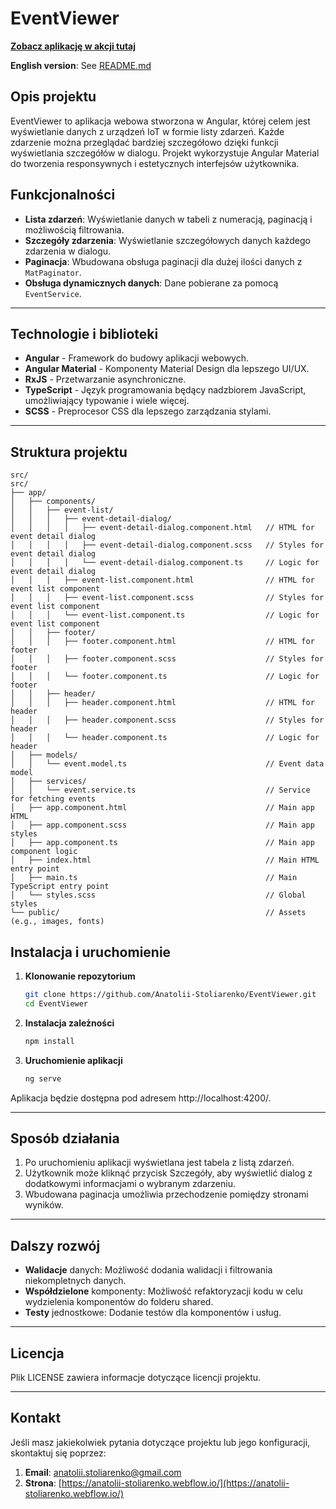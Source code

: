 <!-- prettier-ignore-start -->
# EventViewer

[**Zobacz aplikację w akcji tutaj**](https://event-viewer-omega.vercel.app/)  

**English version**: See [README.md](README.md)

## Opis projektu

EventViewer to aplikacja webowa stworzona w Angular, której celem jest wyświetlanie danych z urządzeń IoT w formie listy zdarzeń. Każde zdarzenie można przeglądać bardziej szczegółowo dzięki funkcji wyświetlania szczegółów w dialogu. Projekt wykorzystuje Angular Material do tworzenia responsywnych i estetycznych interfejsów użytkownika.

## Funkcjonalności

- **Lista zdarzeń**: Wyświetlanie danych w tabeli z numeracją, paginacją i możliwością filtrowania.
- **Szczegóły zdarzenia**: Wyświetlanie szczegółowych danych każdego zdarzenia w dialogu.
- **Paginacja**: Wbudowana obsługa paginacji dla dużej ilości danych z `MatPaginator`.
- **Obsługa dynamicznych danych**: Dane pobierane za pomocą `EventService`.

---

## Technologie i biblioteki

- **Angular** - Framework do budowy aplikacji webowych.
- **Angular Material** - Komponenty Material Design dla lepszego UI/UX.
- **RxJS** - Przetwarzanie asynchroniczne.
- **TypeScript** - Język programowania będący nadzbiorem JavaScript, umożliwiający typowanie i wiele więcej.
- **SCSS** - Preprocesor CSS dla lepszego zarządzania stylami.

---

## Struktura projektu

```plaintext
src/
src/
├── app/
│   ├── components/
│   │   ├── event-list/
│   │   │   ├── event-detail-dialog/
│   │   │   │   ├── event-detail-dialog.component.html   // HTML for event detail dialog
│   │   │   │   ├── event-detail-dialog.component.scss   // Styles for event detail dialog
│   │   │   │   └── event-detail-dialog.component.ts     // Logic for event detail dialog
│   │   │   ├── event-list.component.html                // HTML for event list component
│   │   │   ├── event-list.component.scss                // Styles for event list component
│   │   │   └── event-list.component.ts                  // Logic for event list component
│   │   ├── footer/
│   │   │   ├── footer.component.html                    // HTML for footer
│   │   │   ├── footer.component.scss                    // Styles for footer
│   │   │   └── footer.component.ts                      // Logic for footer
│   │   ├── header/
│   │   │   ├── header.component.html                    // HTML for header
│   │   │   ├── header.component.scss                    // Styles for header
│   │   │   └── header.component.ts                      // Logic for header
│   ├── models/
│   │   └── event.model.ts                               // Event data model
│   ├── services/
│   │   └── event.service.ts                             // Service for fetching events
│   ├── app.component.html                               // Main app HTML
│   ├── app.component.scss                               // Main app styles
│   ├── app.component.ts                                 // Main app component logic
│   ├── index.html                                       // Main HTML entry point
│   ├── main.ts                                          // Main TypeScript entry point
│   └── styles.scss                                      // Global styles
└── public/                                              // Assets (e.g., images, fonts)
```

## Instalacja i uruchomienie

1. **Klonowanie repozytorium**

   ```bash
   git clone https://github.com/Anatolii-Stoliarenko/EventViewer.git
   cd EventViewer
   ```

2. **Instalacja zależności**

   ```bash
   npm install
   ```

3. **Uruchomienie aplikacji**

   ```bash
   ng serve
   ```
Aplikacja będzie dostępna pod adresem http://localhost:4200/.

---

## Sposób działania

1. Po uruchomieniu aplikacji wyświetlana jest tabela z listą zdarzeń.
2. Użytkownik może kliknąć przycisk Szczegóły, aby wyświetlić dialog z dodatkowymi informacjami o wybranym zdarzeniu.
3. Wbudowana paginacja umożliwia przechodzenie pomiędzy stronami wyników.

---

## Dalszy rozwój

- **Walidacje** danych: Możliwość dodania walidacji i filtrowania niekompletnych danych.
- **Współdzielone** komponenty: Możliwość refaktoryzacji kodu w celu wydzielenia komponentów do folderu shared.
- **Testy** jednostkowe: Dodanie testów dla komponentów i usług.

---

## Licencja

Plik LICENSE zawiera informacje dotyczące licencji projektu.

---

## Kontakt

Jeśli masz jakiekolwiek pytania dotyczące projektu lub jego konfiguracji, skontaktuj się poprzez:

1. **Email**: [anatolii.stoliarenko@gmail.com](mailto:anatolii.stoliarenko@gmail.com)
2. **Strona**: [https://anatolii-stoliarenko.webflow.io/](https://anatolii-stoliarenko.webflow.io/)


<!-- prettier-ignore-end -->
